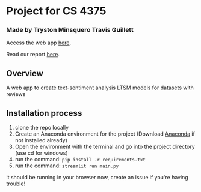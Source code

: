 # Project for CS 4375

### Made by Tryston Minsquero Travis Guillett

Access the web app [here](https://share.streamlit.io/trystonminsquero/cs4375project/main/main.py).

Read our report [here](https://github.com/TrystonMinsquero/cs4375project/blob/main/Report.pdf).

## Overview

A web app to create text-sentiment analysis LTSM models for datasets with reviews

## Installation process

1. clone the repo locally
2. Create an Anaconda environment for the project (Download [Anaconda](https://www.anaconda.com/products/individual) if not installed already)
3. Open the environment with the terminal and go into the project directory (use cd for windows)
4. run the command: `pip install -r requirements.txt`
5. run the command: `streamlit run main.py`

it should be running in your browser now, create an issue if you're having trouble!
